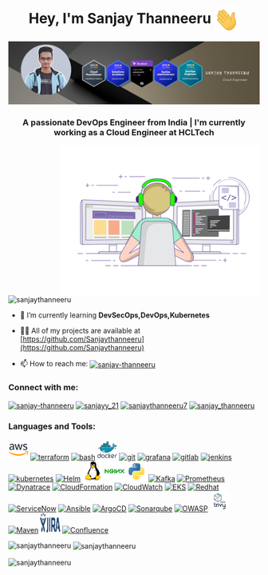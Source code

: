 <h1 align="center">Hey, I'm Sanjay Thanneeru <img align="center" src="https://github.com/Sanjaythanneeru/Sanjaythanneeru/blob/main/hi.gif" alt="hi-gif" height="50" width="50" /> </h1>
<div align="center"> <img src="https://github.com/Sanjaythanneeru/Sanjaythanneeru/blob/main/github.PNG"> </div>
<h3 align="center">A passionate DevOps Engineer from India | I'm currently working as a Cloud Engineer at HCLTech</h3>
<img align="right" alt="Coding" width="400" src="https://github.com/Sanjaythanneeru/Sanjaythanneeru/blob/main/gif3.gif">

<p align="left"> <img src="https://komarev.com/ghpvc/?username=sanjaythanneeru&label=Profile%20views&color=0e75b6&style=flat" alt="sanjaythanneeru" /> </p>

- 🌱 I’m currently learning **DevSecOps,DevOps,Kubernetes**

- 👨‍💻 All of my projects are available at [https://github.com/Sanjaythanneeru](https://github.com/Sanjaythanneeru)

- 📫 How to reach me: <a href="mailto:sanjaythanneeu7@gmail.com" target="blank"><img align="center" src="https://www.vectorlogo.zone/logos/gmail/gmail-icon.svg" alt="sanjay-thanneeru" height="30" width="40" /></a>

<h3 align="left">Connect with me:</h3>
<p align="left">
<a href="https://linkedin.com/in/sanjay-thanneeru" target="blank"><img align="center" src="https://raw.githubusercontent.com/rahuldkjain/github-profile-readme-generator/master/src/images/icons/Social/linked-in-alt.svg" alt="sanjay-thanneeru" height="30" width="40" /></a>
<a href="https://instagram.com/sanjayy_21" target="blank"><img align="center" src="https://raw.githubusercontent.com/rahuldkjain/github-profile-readme-generator/master/src/images/icons/Social/instagram.svg" alt="sanjayy_21" height="30" width="40" /></a>
<a href="https://www.hackerrank.com/sanjaythanneeru7" target="blank"><img align="center" src="https://raw.githubusercontent.com/rahuldkjain/github-profile-readme-generator/master/src/images/icons/Social/hackerrank.svg" alt="sanjaythanneeru7" height="30" width="40" /></a>
<a href="https://www.leetcode.com/sanjay_thanneeru" target="blank"><img align="center" src="https://raw.githubusercontent.com/rahuldkjain/github-profile-readme-generator/master/src/images/icons/Social/leet-code.svg" alt="sanjay_thanneeru" height="30" width="40" /></a>
<a> </a>
</p>

<h3 align="left">Languages and Tools:</h3>
<p align="left"> <a href="https://aws.amazon.com" target="_blank" rel="noreferrer"> <img src="https://raw.githubusercontent.com/devicons/devicon/master/icons/amazonwebservices/amazonwebservices-original-wordmark.svg" alt="aws" width="40" height="40"/></a> <a href="https://www.terraform.io" target="_blank" rel="noreferrer"> <img src="https://www.vectorlogo.zone/logos/terraformio/terraformio-icon.svg" alt="terraform" width="40" height="40"/></a> <a href="https://www.gnu.org/software/bash/" target="_blank" rel="noreferrer"> <img src="https://www.vectorlogo.zone/logos/gnu_bash/gnu_bash-icon.svg" alt="bash" width="40" height="40"/></a> <a href="https://www.docker.com/" target="_blank" rel="noreferrer"> <img src="https://raw.githubusercontent.com/devicons/devicon/master/icons/docker/docker-original-wordmark.svg" alt="docker" width="40" height="40"/></a> <a href="https://git-scm.com/" target="_blank" rel="noreferrer"> <img src="https://www.vectorlogo.zone/logos/git-scm/git-scm-icon.svg" alt="git" width="40" height="40"/></a> <a href="https://grafana.com" target="_blank" rel="noreferrer"> <img src="https://www.vectorlogo.zone/logos/grafana/grafana-icon.svg" alt="grafana" width="40" height="40"/></a> <a href="https://about.gitlab.com" target="_blank" rel="noreferrer"> <img src="https://www.vectorlogo.zone/logos/gitlab/gitlab-icon.svg" alt="gitlab" width="40" height="40"/></a> <a href="https://www.jenkins.io" target="_blank" rel="noreferrer"> <img src="https://www.vectorlogo.zone/logos/jenkins/jenkins-icon.svg" alt="jenkins" width="40" height="40"/></a> <a href="https://kubernetes.io" target="_blank" rel="noreferrer"> <img src="https://www.vectorlogo.zone/logos/kubernetes/kubernetes-icon.svg" alt="kubernetes" width="40" height="40"/></a> <a href="https://helm.sh/" target="_blank" rel="noreferrer"> <img src="https://www.vectorlogo.zone/logos/helmsh/helmsh-icon.svg" alt="Helm" width="40" height="40"/></a> <a href="https://www.linux.org/" target="_blank" rel="noreferrer"> <img src="https://raw.githubusercontent.com/devicons/devicon/master/icons/linux/linux-original.svg" alt="linux" width="40" height="40"/></a> <a href="https://www.nginx.com" target="_blank" rel="noreferrer"> <img src="https://raw.githubusercontent.com/devicons/devicon/master/icons/nginx/nginx-original.svg" alt="nginx" width="40" height="40"/></a> <a href="https://www.python.org" target="_blank" rel="noreferrer"> <img src="https://raw.githubusercontent.com/devicons/devicon/master/icons/python/python-original.svg" alt="python" width="40" height="40"/></a> <a href="https://www.kafka.apache.org" target="_blank" rel="noreferrer"> <img src="https://www.vectorlogo.zone/logos/apache_kafka/apache_kafka-vertical.svg" alt="Kafka" width="40" height="40"/></a> <a href="https://www.prometheus.io" target="_blank" rel="noreferrer"> <img src="https://www.vectorlogo.zone/logos/prometheusio/prometheusio-icon.svg" alt="Prometheus" width="40" height="40"/></a> <a href="https://www.dynatrace.com" target="_blank" rel="noreferrer"> <img src="https://www.vectorlogo.zone/logos/dynatrace/dynatrace-icon.svg" alt="Dynatrace" width="40" height="40"/></a> <a href="https://docs.aws.amazon.com/AWSCloudFormation/latest/UserGuide/Welcome.html" target="_blank" rel="noreferrer"> <img src="https://www.vectorlogo.zone/logos/amazon_cloudformation/amazon_cloudformation-icon.svg" alt="CloudFormation" width="40" height="40"/></a> <a href="https://docs.aws.amazon.com/AmazonCloudWatch/latest/monitoring/WhatIsCloudWatch.html" target="_blank" rel="noreferrer"> <img src="https://www.vectorlogo.zone/logos/amazon_cloudwatch/amazon_cloudwatch-icon.svg" alt="CloudWatch" width="40" height="40"/></a> <a href="https://docs.aws.amazon.com/eks/latest/userguide/what-is-eks.html" target="_blank" rel="noreferrer"> <img src="https://www.vectorlogo.zone/logos/amazon_eks/amazon_eks-icon.svg" alt="EKS" width="40" height="40"/></a> <a href="https://www.redhat.com/en/technologies/linux-platforms/enterprise-linux" target="_blank" rel="noreferrer"> <img src="https://www.vectorlogo.zone/logos/redhat/redhat-icon.svg" alt="Redhat" width="40" height="40"/></a> <a href="https://www.servicenow.com" target="_blank" rel="noreferrer"> <img src="https://www.vectorlogo.zone/logos/servicenow/servicenow-icon.svg" alt="ServiceNow" width="40" height="40"/></a> <a href="https://www.ansible.com" target="_blank" rel="noreferrer"> <img src="https://www.vectorlogo.zone/logos/ansible/ansible-icon.svg" alt="Ansible" width="40" height="40"/></a> <a href="https://argo-cd.readthedocs.io/en/stable/" target="_blank" rel="noreferrer"> <img src="https://www.vectorlogo.zone/logos/argoprojio/argoprojio-icon.svg" alt="ArgoCD" width="40" height="40"/></a> <a href="https://www.sonarsource.com/" target="_blank" rel="noreferrer"> <img src="https://vectorwiki.com/images/vynW5__sonarqube.svg" alt="Sonarqube" width="50" height="50"/></a> <a href="https://owasp.org/" target="_blank" rel="noreferrer"> <img src="https://raw.githubusercontent.com/simple-icons/simple-icons/master/icons/owasp.svg" alt="OWASP" width="40" height="40"/></a> <a href="https://trivy.dev/" target="_blank" rel="noreferrer"> <img src="https://raw.githubusercontent.com/cncf/landscape/master/hosted_logos/trivy.svg" alt="Trivy" width="40" height="40"/></a> <a href="https://maven.apache.org/" target="_blank" rel="noreferrer"> <img src="https://www.vectorlogo.zone/logos/apache_maven/apache_maven-ar21.svg" alt="Maven" width="40" height="40"/></a> <a href="https://www.atlassian.com/software/jira" target="_blank" rel="noreferrer"> <img src="https://raw.githubusercontent.com/gilbarbara/logos/main/logos/jira.svg" alt="Jira" width="40" height="40"/></a> <a href="https://www.atlassian.com/software/confluence" target="_blank" rel="noreferrer"> <img src="https://raw.githubusercontent.com/gilbarbara/logos/main/logos/confluence.svg" alt="Confluence" width="40" height="40"/></a></p>

<p><img align="left" src="https://github-readme-stats.vercel.app/api/top-langs?username=sanjaythanneeru&show_icons=true&locale=en&layout=compact" alt="sanjaythanneeru" /></p>

<p>&nbsp;<img align="center" src="https://github-readme-stats.vercel.app/api?username=sanjaythanneeru&show_icons=true&locale=en" alt="sanjaythanneeru" /></p>

<p><img align="center" src="https://github-readme-streak-stats.herokuapp.com/?user=sanjaythanneeru&" alt="sanjaythanneeru" /></p>

